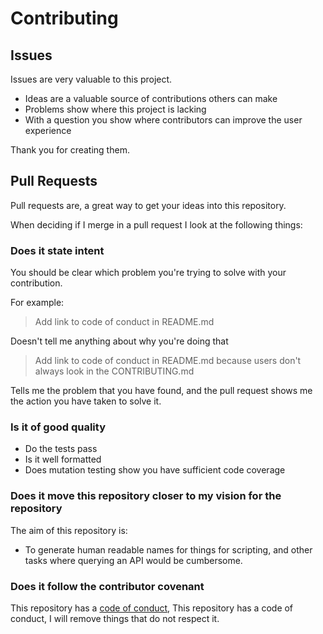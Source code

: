 # Contributing

## Issues

Issues are very valuable to this project.

  - Ideas are a valuable source of contributions others can make
  - Problems show where this project is lacking
  - With a question you show where contributors can improve the user
    experience

Thank you for creating them.

## Pull Requests

Pull requests are, a great way to get your ideas into this repository.

When deciding if I merge in a pull request I look at the following
things:

### Does it state intent

You should be clear which problem you're trying to solve with your
contribution.

For example:

> Add link to code of conduct in README.md

Doesn't tell me anything about why you're doing that

> Add link to code of conduct in README.md because users don't always
> look in the CONTRIBUTING.md

Tells me the problem that you have found, and the pull request shows me
the action you have taken to solve it.

### Is it of good quality

  - Do the tests pass
  - Is it well formatted
  - Does mutation testing show you have sufficient code coverage

### Does it move this repository closer to my vision for the repository

The aim of this repository is:

  - To generate human readable names for things for scripting, and other
    tasks where querying an API would be cumbersome.

### Does it follow the contributor covenant

This repository has a [code of conduct](CODE_OF_CONDUCT.md), This
repository has a code of conduct, I will remove things that do not
respect it.

